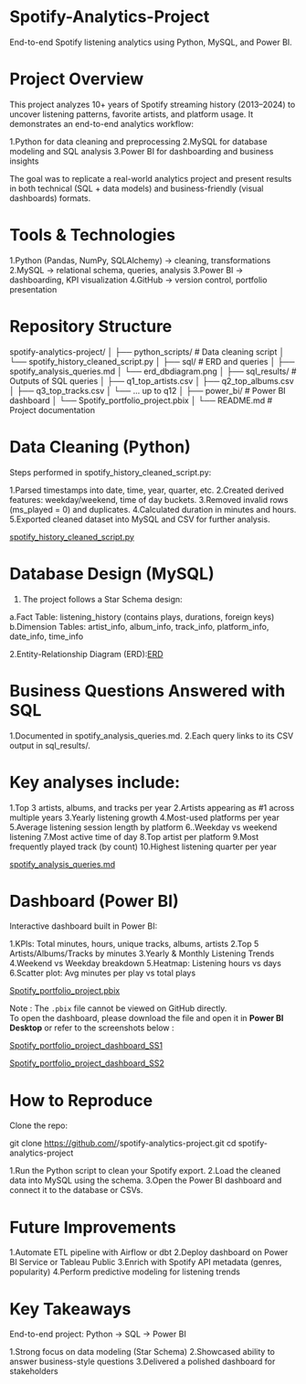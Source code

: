 # Spotify-Analytics-Project
End-to-end Spotify listening analytics using Python, MySQL, and Power BI.

# Project Overview

This project analyzes 10+ years of Spotify streaming history (2013–2024) to uncover listening patterns, favorite artists, and platform usage. It demonstrates an end-to-end analytics workflow:

1.Python for data cleaning and preprocessing
2.MySQL for database modeling and SQL analysis
3.Power BI for dashboarding and business insights

The goal was to replicate a real-world analytics project and present results in both technical (SQL + data models) and business-friendly (visual dashboards) formats.

# Tools & Technologies

1.Python (Pandas, NumPy, SQLAlchemy) → cleaning, transformations
2.MySQL → relational schema, queries, analysis
3.Power BI → dashboarding, KPI visualization
4.GitHub → version control, portfolio presentation

# Repository Structure

spotify-analytics-project/
│
├── python_scripts/                 # Data cleaning script
│   └── spotify_history_cleaned_script.py
│
├── sql/                            # ERD and queries
│   ├── spotify_analysis_queries.md
│   └── erd_dbdiagram.png
│
├── sql_results/                    # Outputs of SQL queries
│   ├── q1_top_artists.csv
│   ├── q2_top_albums.csv
│   ├── q3_top_tracks.csv
│   └── ... up to q12
│
├── power_bi/                       # Power BI dashboard
│   └── Spotify_portfolio_project.pbix
│
└── README.md                       # Project documentation

# Data Cleaning (Python)

Steps performed in spotify_history_cleaned_script.py:

1.Parsed timestamps into date, time, year, quarter, etc.
2.Created derived features: weekday/weekend, time of day buckets.
3.Removed invalid rows (ms_played = 0) and duplicates.
4.Calculated duration in minutes and hours.
5.Exported cleaned dataset into MySQL and CSV for further analysis.

[spotify_history_cleaned_script.py](python_scripts/spotify_history_cleaned_script.py)

# Database Design (MySQL)

1. The project follows a Star Schema design:

a.Fact Table: listening_history (contains plays, durations, foreign keys)
b.Dimension Tables: artist_info, album_info, track_info, platform_info, date_info, time_info

2.Entity-Relationship Diagram (ERD):[ERD](sql/imageserd_dbdiagram.png.pdf)


# Business Questions Answered with SQL

1.Documented in spotify_analysis_queries.md.
2.Each query links to its CSV output in sql_results/.

# Key analyses include:

1.Top 3 artists, albums, and tracks per year
2.Artists appearing as #1 across multiple years
3.Yearly listening growth
4.Most-used platforms per year
5.Average listening session length by platform
6..Weekday vs weekend listening
7.Most active time of day
8.Top artist per platform
9.Most frequently played track (by count)
10.Highest listening quarter per year

[spotify_analysis_queries.md](sql/spotify_analysis_queries.md)

# Dashboard (Power BI)

Interactive dashboard built in Power BI:

1.KPIs: Total minutes, hours, unique tracks, albums, artists
2.Top 5 Artists/Albums/Tracks by minutes
3.Yearly & Monthly Listening Trends
4.Weekend vs Weekday breakdown
5.Heatmap: Listening hours vs days
6.Scatter plot: Avg minutes per play vs total plays

[Spotify_portfolio_project.pbix](power_bi/Spotify_portfolio_project.pbix)

Note : The `.pbix` file cannot be viewed on GitHub directly.  
To open the dashboard, please download the file and open it in **Power BI Desktop** or refer to the screenshots below : 

[Spotify_portfolio_project_dashboard_SS1](power_bi/Spotify_dashboard_page1.png)

[Spotify_portfolio_project_dashboard_SS2](power_bi/Spotify_dashboard_page2.png)

# How to Reproduce

Clone the repo:

git clone https://github.com/<your-username>/spotify-analytics-project.git
cd spotify-analytics-project

1.Run the Python script to clean your Spotify export.
2.Load the cleaned data into MySQL using the schema.
3.Open the Power BI dashboard and connect it to the database or CSVs.

# Future Improvements

1.Automate ETL pipeline with Airflow or dbt
2.Deploy dashboard on Power BI Service or Tableau Public
3.Enrich with Spotify API metadata (genres, popularity)
4.Perform predictive modeling for listening trends

# Key Takeaways

End-to-end project: Python → SQL → Power BI

1.Strong focus on data modeling (Star Schema)
2.Showcased ability to answer business-style questions
3.Delivered a polished dashboard for stakeholders
